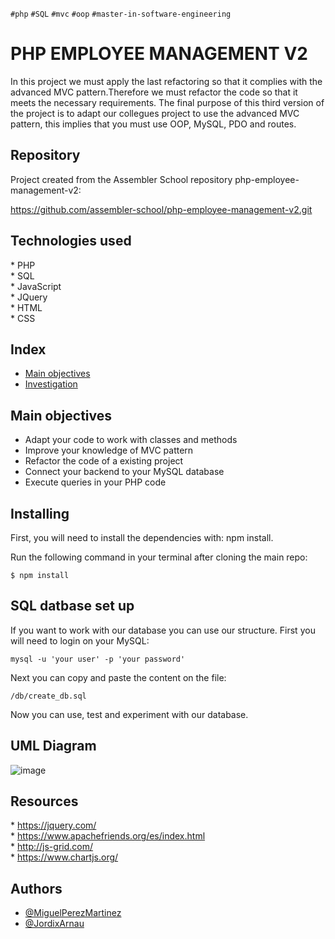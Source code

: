 `#php` `#SQL` `#mvc` `#oop` `#master-in-software-engineering`

# PHP EMPLOYEE MANAGEMENT V2<!-- omit in toc -->

In this project we must apply the last refactoring so that it complies with the advanced MVC pattern.Therefore we must refactor the code so that it meets the necessary requirements.
The final purpose of this third version of the project is to adapt our collegues project to use  the advanced MVC pattern, this implies that you must use OOP, MySQL, PDO and routes.

## Repository <!-- omit in toc -->

Project created from the Assembler School repository php-employee-management-v2:

https://github.com/assembler-school/php-employee-management-v2.git

## Technologies used <!-- omit in toc -->

\* PHP  
\* SQL  
\* JavaScript  
\* JQuery  
\* HTML  
\* CSS  

## Index <!-- omit in toc -->

- [Main objectives](#main-objectives)
- [Investigation](#investigation)
  
 ## Main objectives

* Adapt your code to work with classes and methods
* Improve your knowledge of MVC pattern
* Refactor the code of a existing project
* Connect your backend to your MySQL database
* Execute queries in your PHP code

## Installing
First, you will need to install the dependencies with: npm install.

Run the following command in your terminal after cloning the main repo:

```
$ npm install
```

## SQL datbase set up
If you want to work with our database you can use our structure. First you will need to login on your MySQL:

```
mysql -u 'your user' -p 'your password'
```

Next you can copy and paste the content on the file:

```
/db/create_db.sql
```

Now you can use, test and experiment with our database.

## UML Diagram

![image](https://user-images.githubusercontent.com/71381808/126992981-bd055d1f-28a9-4b90-b821-7e3bbabc7c90.png)

## Resources

\* https://jquery.com/  
\* https://www.apachefriends.org/es/index.html  
\* http://js-grid.com/  
\* https://www.chartjs.org/

## Authors

- [@MiguelPerezMartinez](https://github.com/MiguelPerezMartinez)  
- [@JordixArnau](https://github.com/JordixArnau)
